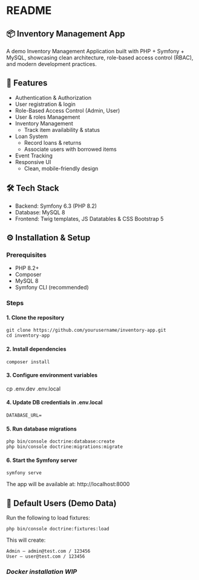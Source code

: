 # README 

## 📦 Inventory Management App

A demo Inventory Management Application built with PHP + Symfony + MySQL, showcasing clean architecture, role-based access control (RBAC), and modern development practices.

## 🚀 Features

- Authentication & Authorization 
- User registration & login 
- Role-Based Access Control (Admin, User)
- User & roles Management 
- Inventory Management 
  - Track item availability & status 
- Loan System 
  - Record loans & returns 
  - Associate users with borrowed items 
- Event Tracking 
- Responsive UI 
  - Clean, mobile-friendly design

## 🛠️ Tech Stack
- Backend: Symfony 6.3 (PHP 8.2)
- Database: MySQL 8
- Frontend: Twig templates, JS Datatables & CSS Bootstrap 5 

## ⚙️ Installation & Setup

### Prerequisites
- PHP 8.2+ 
- Composer 
- MySQL 8 
- Symfony CLI (recommended)

### Steps
#### 1. Clone the repository
```
git clone https://github.com/yourusername/inventory-app.git
cd inventory-app
```
#### 2. Install dependencies
```
composer install
```

#### 3. Configure environment variables
cp .env.dev .env.local

#### 4. Update DB credentials in .env.local
```
DATABASE_URL=
```

#### 5. Run database migrations
```
php bin/console doctrine:database:create
php bin/console doctrine:migrations:migrate
```

#### 6. Start the Symfony server
```
symfony serve
```

The app will be available at: http://localhost:8000

## 🔑 Default Users (Demo Data)

Run the following to load fixtures:
```
php bin/console doctrine:fixtures:load
```
This will create:
```
Admin – admin@test.com / 123456 
User – user@test.com / 123456
```
### _Docker installation WIP_